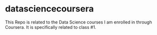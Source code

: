 # datasciencecoursera
This Repo is related to the Data Science courses I am enrolled in through Coursera.
It is specifically related to class #1.
